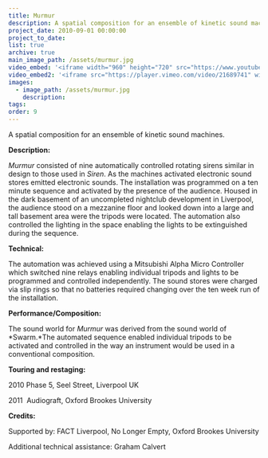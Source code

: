 ```yaml
---
title: Murmur
description: A spatial composition for an ensemble of kinetic sound machines.
project_date: 2010-09-01 00:00:00
project_to_date:
list: true
archive: true
main_image_path: /assets/murmur.jpg
video_embed: '<iframe width="960" height="720" src="https://www.youtube-nocookie.com/embed/f6rCXy6cB0I?rel=0" frameborder="0" allowfullscreen></iframe>'
video_embed2: '<iframe src="https://player.vimeo.com/video/21689741" width="640" height="480" frameborder="0" webkitallowfullscreen mozallowfullscreen allowfullscreen></iframe>'
images:
  - image_path: /assets/murmur.jpg
    description:
tags:
order: 9
---
```



A spatial composition for an ensemble of kinetic sound machines.

**Description:**

*Murmur* consisted of nine automatically controlled rotating sirens similar in design to those used in *Siren*. As the machines activated electronic sound stores emitted electronic sounds. The installation was programmed on a ten minute sequence and activated by the presence of the audience. Housed in the dark basement of an uncompleted nightclub development in Liverpool, the audience stood on a mezzanine floor and looked down into a large and tall basement area were the tripods were located. The automation also controlled the lighting in the space enabling the lights to be extinguished during the sequence.

**Technical:**

The automation was achieved using a Mitsubishi Alpha Micro Controller which switched nine relays enabling individual tripods and lights to be programmed and controlled independently. The sound stores were charged via slip rings so that no batteries required changing over the ten week run of the installation.

**Performance/Composition:**

The sound world for *Murmur* was derived from the sound world of *Swarm.*The automated sequence enabled individual tripods to be activated and controlled in the way an instrument would be used in a conventional composition.

**Touring and restaging:**

2010 Phase 5, Seel Street, Liverpool UK

2011 &nbsp;Audiograft, Oxford Brookes University

**Credits:**

Supported by: FACT Liverpool, No Longer Empty, Oxford Brookes University

Additional technical assistance: Graham Calvert

&nbsp;